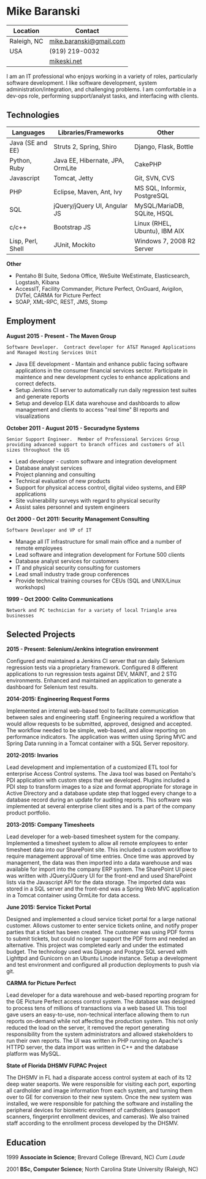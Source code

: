 <div id="content">

# Mike Baranski


|Location|Contact|
|-------------------|---------------------------------|
|Raleigh, NC        |mike.baranski@gmail.com          | 
|USA                |(919) 219-0032                   |
|                   |[mikeski.net](http://mikeski.net)|

I am an IT professional who enjoys working in a variety of roles, particularly software development.  I like software development, system administration/integration, and challenging problems.  I am comfortable in a dev-ops role, performing support/analyst tasks, and interfacing with clients.

Technologies
------------

|**Languages**      |**Libraries/Frameworks**         |**Other**                     |
|-------------------|---------------------------------|------------------------------|
| Java (SE and EE)  | Struts 2, Spring, Shiro         | Django, Flask, Bottle        |
| Python, Ruby      | Java EE, Hibernate, JPA, OrmLite| CakePHP                      |
| Javascript        | Tomcat, Jetty                   | Git, SVN, CVS                |
| PHP               | Eclipse, Maven, Ant, Ivy        | MS SQL, Informix, PostgreSQL |
| SQL               | jQuery/jQuery UI, Angular JS    | MySQL/MariaDB, SQLite, HSQL  |
| c/c++             | Bootstrap JS                    | Linux (RHEL, Ubuntu), IBM AIX| 
| Lisp, Perl, Shell | JUnit, Mockito                  | Windows 7, 2008 R2 Server    |

**Other**

* Pentaho BI Suite, Sedona Office, WeSuite WeEstimate, Elasticsearch, Logstash, Kibana
* AccessIT, Facility Commander, Picture Perfect, OnGuard, Avigilon, DVTel, CARMA for Picture Perfect
* SOAP, XML-RPC, REST, JMS, Stomp

Employment
--------------------
**August 2015 - Present - The Maven Group**

    Software Developer.  Contract developer for AT&T Managed Applications and Managed Hosting Services Unit

* Java EE development - Mantain and enhance public facing software applications in the consumer financial services sector.  Participate in maintence and new development cycles to enhance applications and correct defects.
* Setup Jenkins CI server to automatically run daily regression test suites and generate reports
* Setup and develop ELK data warehouse and dashboards to allow management and clients to access "real time" BI reports and visualizations

**October 2011 - August 2015 - Securadyne Systems**

    Senior Support Engineer.  Member of Professional Services Group providing advanced support to branch offices and customers of all sizes throughout the US

* Lead developer - custom software and integration development
* Database analyst services
* Project planning and consulting
* Technical evaluation of new products
* Support for physical access control, digital video systems, and ERP applications
* Site vulnerability surveys with regard to physical security
* Assist sales personnel and system engineers

**Oct 2000 - Oct 2011: Security Management Consulting**

    Software Developer and VP of IT

* Manage all IT infrastructure for small main office and a number of remote employees
* Lead software and integration development for Fortune 500 clients
* Database analyst services for customers
* IT and physical security consulting for customers
* Lead small industry trade group conferences
* Provide technical training courses for CEUs (SQL and UNIX/Linux workshops)
 
**1999 - Oct 2000: Celito Communications**

    Network and PC technician for a variety of local Triangle area businesses
 
Selected Projects
-----------------

**2015 - Present: Selenium/Jenkins integration environment**

Configured and maintained a Jenkins CI server that ran daily Selenium regression tests via a proprietary framework.  Configured 8 different applications to run regression tests against DEV, MAINT, and 2 STG environments.  Enhanced and maintained an application to generate a dashboard for Selenium test results.

**2014-2015: Engineering Request Forms**

Implemented an internal web-based tool to facilitate communication between sales and engineering staff.  Engineering required a workflow that would allow requests to be submitted, approved, designed and accepted.  The workflow needed to be simple, web-based, and allow reporting on performance indicators.  The application was written using Spring MVC and Spring Data running in a Tomcat container with a SQL Server repository.

**2012-2015: Invarios**

Lead development and implementation of a customized ETL tool for enterprise Access Control systems.  The Java tool was based on Pentaho's PDI application with custom steps that we developed.  Plugins included a PDI step to transform images to a size and format appropriate for storage in Active Directory and a database update step that logged every change to a database record during an update for auditing reports.  This software was implemented at several enterprise client sites and is a part of the company product portfolio.

**2013-2015: Company Timesheets**

Lead developer for a web-based timesheet system for the company.  Implemented a timesheet system to allow all remote employees to enter timesheet data into our SharePoint site.  This included a custom workflow to require management approval of time entries.  Once time was approved by management, the data was then imported into a data warehouse and was available for import into the company ERP system.  The SharePoint UI piece was written with JQuery/JQuery UI for the front-end and used SharePoint lists via the Javascript API for the data storage.  The imported data was stored in a SQL server and the front-end was a Spring Web MVC application in a Tomcat container using OrmLite for data access.

**June 2015: Service Ticket Portal**

Designed and implemented a cloud service ticket portal for a large national customer.  Allows customer to enter service tickets online, and notify proper parties that a ticket has been created.  The customer was using PDF forms to submit tickets, but could no longer support the PDF form and needed an alternative.  This project was completed early and under the estimated budget.  The technology used was Django and Postgre SQL served with Lighttpd and Gunicorn on an Ubuntu Linode instance.  Setup a development and test environment and configured all production deployments to push via git.

**CARMA for Picture Perfect**

Lead developer for a data warehouse and web-based reporting program for the GE Picture Perfect access control system.  The database was designed to process tens of millions of transactions via a web based UI.  This tool gave users an easy-to-use, non-technical interface allowing them to run reports on-demand while not affecting the production system.  This not only reduced the load on the server, it removed the report generating responsibility from the system administrators and allowed stakeholders to run their own reports.  The UI was written in PHP running on Apache's HTTPD server, the data import was written in C++ and the database platform was MySQL.

**State of Florida DHSMV FUPAC Project**

The DHSMV in FL had a disparate access control system at each of its 12 deep water seaports.  We were responsible for visiting each port, exporting all cardholder and image information from each system, and turning them over to GE for conversion to their new system.  Once the new system was installed, we were responsible for patching the software and installing the peripheral devices for biometric enrollment of cardholders (passport scanners, fingerprint enrollment devices, and cameras).  We also trained staff according to the enrollment process developed by the DHSMV.

Education
---------
 
1999
   **Associate in Science**; Brevard College (Brevard, NC) *Cum Laude*
 
2001
   **BSc, Computer Science**; North Carolina State University (Raleigh, NC)
 
 
</div>
